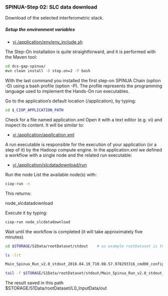 ### SPINUA-Step 02: SLC data download

Download of the selected interferometric stack.

##### Setup the environment variables
* [vi /application/env/env_include.sh](env/env_include.sh)

The Step-On installation is quite straightforward, and it is performed with the Maven tool:
```bash
cd dcs-gap-spinua/
mvn clean install -D step.on=2 -P bash
```

With the last command you installed the first step-on SPINUA Chain (option -D) using a bash profile (option -P). The profile represents the programming language used to implement the Hands-On run executables.


Go to the application’s default location (/application), by typing:
```bash
cd $_CIOP_APPLICATION_PATH
```
Check for a file named application.xml
Open it with a text editor (e.g. vi) and inspect its content. It will be similar to:

* [vi /application/application.xml](application.xml)

A run executable is responsible for the execution of your application (or a step of it) by the Hadoop compute engine. In the application.xml we defined a workflow with a single node and the related run executable:

* [vi /application/slcdatadownload/run](bash/slcdatadownload/run)


Run the node
List the available node(s) with:

```bash
ciop-run -n
```
This returns:

node_slcdatadownload

Execute it by typing:

```bash
ciop-run node_slcdatadownload
```

Wait until the workflow is completed (it will take approximately five minutes).

```bash
cd $STORAGE/S1Data/rootDataset/stdout    # as example rootDataset is the string that you choose as S1splitter outputfolder in application.xml  <parameter id="rootFolder" title="S1Data Input Output Folder of step 2..7" abstract="Define the S1Data rootOutputFolder L0,L1,L2,L3,L4,L5 levels" scope="runtime" maxOccurs="1">rootDataset</parameter>

ls -lrt

Main_Spinua_Run_v2.0_stdout_2018.04.19_T10.08.57.978293316_cmd00_config.txt

tail -f $STORAGE/S1Data/rootDataset/stdout/Main_Spinua_Run_v2.0_stdout_2018.04.19_T10.08.57.978293316_cmd00_config.txt
```

The result saved in this path $STORAGE/S1Data/rootDataset/L0_InputData/out
 